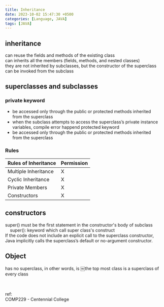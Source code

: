 ```yaml
---
title: Inheritance
date: 2023-10-02 15:47:30 +0500
categories: [Language, JAVA]
tags: [JAVA]
---
```



## inheritance
can reuse the fields and methods of the existing class<br>
can inherits all the members (fields, methods, and nested classes)<br>
they are not inherited by subclasses, but the constructor of the superclass can be invoked from the subclass  

## superclasses and subclasses
### private keyword
- be accessed only through the public or protected methods inherited from the superclass
- when the subclass attempts to access the superclass’s private instance variables, compile error happend
protected keyword 
- be accessed only through the public or protected methods inherited from the superclass

### Rules

| Rules of Inheritance | Permission |
|----------------------|------------|
| Multiple Inheritance | X          |
| Cyclic Inheritance   | X          |
| Private Members      | X          |
| Constructors         | X          |


## constructors
super() must be the first statement in the constructor's body of subclass<br>
&nbsp;&nbsp;&nbsp;&nbsp;super(): keyword which call super class's construct<br>
If the code does not include an explicit call to the superclass constructor, Java implicitly calls the superclass’s default or no-argument constructor.

## Object
has no superclass, in other words, is ￼the top most class
is a superclass of every class


<br><br>
ref:<br>
COMP229 - Centennial College

